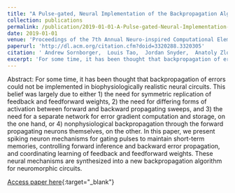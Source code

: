 ```yaml
---
title: "A Pulse-gated, Neural Implementation of the Backpropagation Algorithm"
collection: publications
permalink: /publication/2019-01-01-A-Pulse-gated-Neural-Implementation-of-the-Backpropagation-Algorithm
date: 2019-01-01
venue: 'Proceedings of the 7th Annual Neuro-inspired Computational Elements Workshop on - NICE &apos;19'
paperurl: 'http://dl.acm.org/citation.cfm?doid=3320288.3320305'
citation: ' Andrew Sornborger,  Louis Tao,  Jordan Snyder,  Anatoly Zlotnik, &quot;A Pulse-gated, Neural Implementation of the Backpropagation Algorithm.&quot; Proceedings of the 7th Annual Neuro-inspired Computational Elements Workshop on - NICE &amp;apos;19, 2019.'
excerpt: 'For some time, it has been thought that backpropagation of errors could not be implemented in biophysiologically realistic neural circuits. This belief was largely due to either 1) the need for symmetric replication of feedback and feedforward weights, 2) the need for differing forms of activation between forward and backward propagating sweeps, and 3) the need for a separate network for error gradient computation and storage, on the one hand, or 4) nonphysiological backpropagation through the forward propagating neurons themselves, on the other. In this paper, we present spiking neuron mechanisms for gating pulses to maintain short-term memories, controlling forward inference and backward error propagation, and coordinating learning of feedback and feedforward weights. These neural mechanisms are synthesized into a new backpropagation algorithm for neuromorphic circuits.'
---
```

Abstract: For some time, it has been thought that backpropagation of errors could not be implemented in biophysiologically realistic neural circuits. This belief was largely due to either 1) the need for symmetric replication of feedback and feedforward weights, 2) the need for differing forms of activation between forward and backward propagating sweeps, and 3) the need for a separate network for error gradient computation and storage, on the one hand, or 4) nonphysiological backpropagation through the forward propagating neurons themselves, on the other. In this paper, we present spiking neuron mechanisms for gating pulses to maintain short-term memories, controlling forward inference and backward error propagation, and coordinating learning of feedback and feedforward weights. These neural mechanisms are synthesized into a new backpropagation algorithm for neuromorphic circuits.

[Access paper here](http://dl.acm.org/citation.cfm?doid=3320288.3320305){:target="_blank"}
